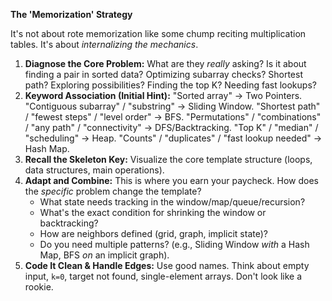 **The 'Memorization' Strategy**

It's not about rote memorization like some chump reciting multiplication tables. It's about *internalizing the mechanics*.

1.  **Diagnose the Core Problem:** What are they *really* asking? Is it about finding a pair in sorted data? Optimizing subarray checks? Shortest path? Exploring possibilities? Finding the top K? Needing fast lookups?
2.  **Keyword Association (Initial Hint):** "Sorted array" -> Two Pointers. "Contiguous subarray" / "substring" -> Sliding Window. "Shortest path" / "fewest steps" / "level order" -> BFS. "Permutations" / "combinations" / "any path" / "connectivity" -> DFS/Backtracking. "Top K" / "median" / "scheduling" -> Heap. "Counts" / "duplicates" / "fast lookup needed" -> Hash Map.
3.  **Recall the Skeleton Key:** Visualize the core template structure (loops, data structures, main operations).
4.  **Adapt and Combine:** This is where you earn your paycheck. How does the *specific* problem change the template?
    *   What state needs tracking in the window/map/queue/recursion?
    *   What's the exact condition for shrinking the window or backtracking?
    *   How are neighbors defined (grid, graph, implicit state)?
    *   Do you need multiple patterns? (e.g., Sliding Window *with* a Hash Map, BFS *on* an implicit graph).
5.  **Code It Clean & Handle Edges:** Use good names. Think about empty input, `k=0`, target not found, single-element arrays. Don't look like a rookie.
